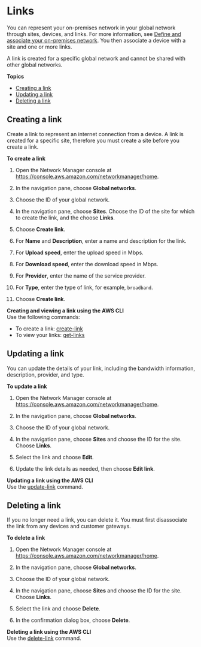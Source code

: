 # Links<a name="links"></a>

You can represent your on\-premises network in your global network through sites, devices, and links\. For more information, see [Define and associate your on\-premises network](how-network-manager-works.md#nm-how-it-works-on-premises)\. You then associate a device with a site and one or more links\.

A link is created for a specific global network and cannot be shared with other global networks\.

**Topics**
+ [Creating a link](#creating-a-link)
+ [Updating a link](#updating-a-link)
+ [Deleting a link](#deleting-a-link)

## Creating a link<a name="creating-a-link"></a>

Create a link to represent an internet connection from a device\. A link is created for a specific site, therefore you must create a site before you create a link\.

**To create a link**

1. Open the Network Manager console at [https://console\.aws\.amazon\.com/networkmanager/home](https://console.aws.amazon.com/networkmanager/home)\.

1. In the navigation pane, choose **Global networks**\.

1. Choose the ID of your global network\.

1. In the navigation pane, choose **Sites**\. Choose the ID of the site for which to create the link, and the choose **Links**\.

1. Choose **Create link**\.

1. For **Name** and **Description**, enter a name and description for the link\.

1. For **Upload speed**, enter the upload speed in Mbps\.

1. For **Download speed**, enter the download speed in Mbps\.

1. For **Provider**, enter the name of the service provider\.

1. For **Type**, enter the type of link, for example, `broadband`\.

1. Choose **Create link**\.

**Creating and viewing a link using the AWS CLI**  
Use the following commands:
+ To create a link: [create\-link](https://docs.aws.amazon.com/cli/latest/reference/networkmanager/create-link.html)
+ To view your links: [get\-links](https://docs.aws.amazon.com/cli/latest/reference/networkmanager/get-links.html)

## Updating a link<a name="updating-a-link"></a>

You can update the details of your link, including the bandwidth information, description, provider, and type\.

**To update a link**

1. Open the Network Manager console at [https://console\.aws\.amazon\.com/networkmanager/home](https://console.aws.amazon.com/networkmanager/home)\.

1. In the navigation pane, choose **Global networks**\.

1. Choose the ID of your global network\.

1. In the navigation pane, choose **Sites** and choose the ID for the site\. Choose **Links**\.

1. Select the link and choose **Edit**\.

1. Update the link details as needed, then choose **Edit link**\.

**Updating a link using the AWS CLI**  
Use the [update\-link](https://docs.aws.amazon.com/cli/latest/reference/networkmanager/update-link.html) command\.

## Deleting a link<a name="deleting-a-link"></a>

If you no longer need a link, you can delete it\. You must first disassociate the link from any devices and customer gateways\.

**To delete a link**

1. Open the Network Manager console at [https://console\.aws\.amazon\.com/networkmanager/home](https://console.aws.amazon.com/networkmanager/home)\.

1. In the navigation pane, choose **Global networks**\.

1. Choose the ID of your global network\.

1. In the navigation pane, choose **Sites** and choose the ID for the site\. Choose **Links**\.

1. Select the link and choose **Delete**\.

1. In the confirmation dialog box, choose **Delete**\.

**Deleting a link using the AWS CLI**  
Use the [delete\-link](https://docs.aws.amazon.com/cli/latest/reference/networkmanager/delete-link.html) command\.